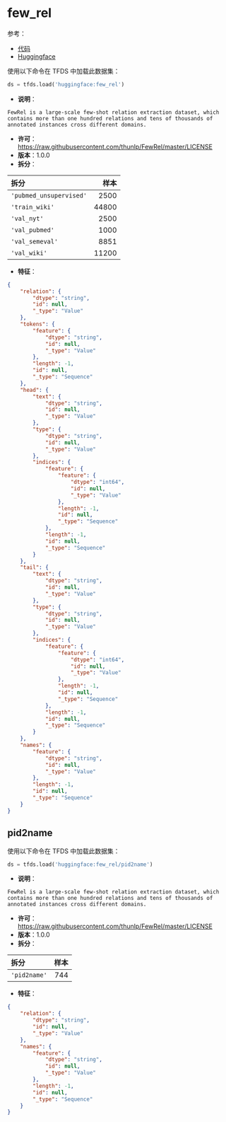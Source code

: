 # few_rel

参考：

- [代码](https://github.com/huggingface/datasets/blob/master/datasets/few_rel)
- [Huggingface](https://huggingface.co/datasets/few_rel)

使用以下命令在 TFDS 中加载此数据集：

```python
ds = tfds.load('huggingface:few_rel')
```

- **说明**：

```
FewRel is a large-scale few-shot relation extraction dataset, which contains more than one hundred relations and tens of thousands of annotated instances cross different domains.
```

- **许可**：https://raw.githubusercontent.com/thunlp/FewRel/master/LICENSE
- **版本**：1.0.0
- **拆分**：

拆分 | 样本
:-- | --:
`'pubmed_unsupervised'` | 2500
`'train_wiki'` | 44800
`'val_nyt'` | 2500
`'val_pubmed'` | 1000
`'val_semeval'` | 8851
`'val_wiki'` | 11200

- **特征**：

```json
{
    "relation": {
        "dtype": "string",
        "id": null,
        "_type": "Value"
    },
    "tokens": {
        "feature": {
            "dtype": "string",
            "id": null,
            "_type": "Value"
        },
        "length": -1,
        "id": null,
        "_type": "Sequence"
    },
    "head": {
        "text": {
            "dtype": "string",
            "id": null,
            "_type": "Value"
        },
        "type": {
            "dtype": "string",
            "id": null,
            "_type": "Value"
        },
        "indices": {
            "feature": {
                "feature": {
                    "dtype": "int64",
                    "id": null,
                    "_type": "Value"
                },
                "length": -1,
                "id": null,
                "_type": "Sequence"
            },
            "length": -1,
            "id": null,
            "_type": "Sequence"
        }
    },
    "tail": {
        "text": {
            "dtype": "string",
            "id": null,
            "_type": "Value"
        },
        "type": {
            "dtype": "string",
            "id": null,
            "_type": "Value"
        },
        "indices": {
            "feature": {
                "feature": {
                    "dtype": "int64",
                    "id": null,
                    "_type": "Value"
                },
                "length": -1,
                "id": null,
                "_type": "Sequence"
            },
            "length": -1,
            "id": null,
            "_type": "Sequence"
        }
    },
    "names": {
        "feature": {
            "dtype": "string",
            "id": null,
            "_type": "Value"
        },
        "length": -1,
        "id": null,
        "_type": "Sequence"
    }
}
```

## pid2name

使用以下命令在 TFDS 中加载此数据集：

```python
ds = tfds.load('huggingface:few_rel/pid2name')
```

- **说明**：

```
FewRel is a large-scale few-shot relation extraction dataset, which contains more than one hundred relations and tens of thousands of annotated instances cross different domains.
```

- **许可**：https://raw.githubusercontent.com/thunlp/FewRel/master/LICENSE
- **版本**：1.0.0
- **拆分**：

拆分 | 样本
:-- | --:
`'pid2name'` | 744

- **特征**：

```json
{
    "relation": {
        "dtype": "string",
        "id": null,
        "_type": "Value"
    },
    "names": {
        "feature": {
            "dtype": "string",
            "id": null,
            "_type": "Value"
        },
        "length": -1,
        "id": null,
        "_type": "Sequence"
    }
}
```

